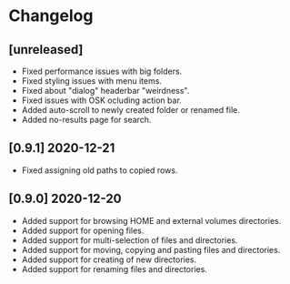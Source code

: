 # Changelog

## [unreleased]

- Fixed performance issues with big folders.
- Fixed styling issues with menu items.
- Fixed about "dialog" headerbar "weirdness".
- Fixed issues with OSK ocluding action bar.
- Added auto-scroll to newly created folder or renamed file.
- Added no-results page for search.

## [0.9.1] 2020-12-21

- Fixed assigning old paths to copied rows.

## [0.9.0] 2020-12-20

- Added support for browsing HOME and external volumes directories.
- Added support for opening files.
- Added support for multi-selection of files and directories.
- Added support for moving, copying and pasting files and directories.
- Added support for creating of new directories.
- Added support for renaming files and directories.
